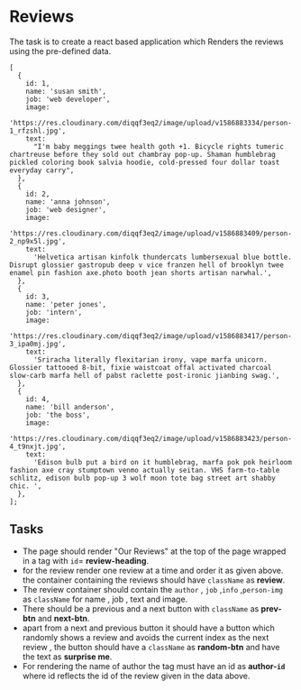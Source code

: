 # Reviews
The task is to create a react based application which Renders the reviews using the pre-defined data.
```
[
  {
    id: 1,
    name: 'susan smith',
    job: 'web developer',
    image:
      'https://res.cloudinary.com/diqqf3eq2/image/upload/v1586883334/person-1_rfzshl.jpg',
    text:
      "I'm baby meggings twee health goth +1. Bicycle rights tumeric chartreuse before they sold out chambray pop-up. Shaman humblebrag pickled coloring book salvia hoodie, cold-pressed four dollar toast everyday carry",
  },
  {
    id: 2,
    name: 'anna johnson',
    job: 'web designer',
    image:
      'https://res.cloudinary.com/diqqf3eq2/image/upload/v1586883409/person-2_np9x5l.jpg',
    text:
      'Helvetica artisan kinfolk thundercats lumbersexual blue bottle. Disrupt glossier gastropub deep v vice franzen hell of brooklyn twee enamel pin fashion axe.photo booth jean shorts artisan narwhal.',
  },
  {
    id: 3,
    name: 'peter jones',
    job: 'intern',
    image:
      'https://res.cloudinary.com/diqqf3eq2/image/upload/v1586883417/person-3_ipa0mj.jpg',
    text:
      'Sriracha literally flexitarian irony, vape marfa unicorn. Glossier tattooed 8-bit, fixie waistcoat offal activated charcoal slow-carb marfa hell of pabst raclette post-ironic jianbing swag.',
  },
  {
    id: 4,
    name: 'bill anderson',
    job: 'the boss',
    image:
      'https://res.cloudinary.com/diqqf3eq2/image/upload/v1586883423/person-4_t9nxjt.jpg',
    text:
      'Edison bulb put a bird on it humblebrag, marfa pok pok heirloom fashion axe cray stumptown venmo actually seitan. VHS farm-to-table schlitz, edison bulb pop-up 3 wolf moon tote bag street art shabby chic. ',
  },
];
```
 
## Tasks
- The page should render "Our Reviews" at the top of the page wrapped in a tag with `id`= **review-heading**.
- for the review render one review at a time and order it as given above. the container containing the reviews should have `className` as **review**.
- The review container should contain the `author` , `job` ,`info` ,`person-img` as `className` for name , job , text and image.
- There should be a previous and a next button with `className` as **prev-btn** and **next-btn**.
- apart from a next and previous button it should have a button which randomly shows a review and avoids the current index as the next review , the button should have a `className` as **random-btn** and have the text as **surprise me**.
- For rendering the name of author the tag must have an id as **author-`id`** where id reflects the id of the review given in the data above.
